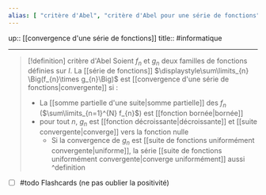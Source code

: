 ```yaml
---
alias: [ "critère d'Abel", "critère d'Abel pour une série de fonctions" ]
---
```

up:: [[convergence d'une série de fonctions]]
title::
#informatique 

---

> [!definition] critère d'Abel
> Soient $f_{n}$ et $g_{n}$ deux familles de fonctions définies sur $I$.
> La [[série de fonctions]] $\displaystyle\sum\limits_{n} \Big(f_{n}\times g_{n}\Big)$ est [[convergence d'une série de fonctions|convergente]] si :
>  - La [[somme partielle d'une suite|somme partielle]] des $f_{n}$ ($\sum\limits_{n=1}^{N}  f_{n}$) est [[fonction bornée|bornée]]
>  - pour tout $n$, $g_{n}$ est [[fonction décroissante|décroissante]] et [[suite convergente|converge]] vers la fonction nulle
>      - Si la convergence de $g_{n}$ est [[suite de fonctions uniformément convergente|uniforme]], la série [[suite de fonctions uniformément convergente|converge uniformément]] aussi
^definition

 - [ ] #todo Flashcards (ne pas oublier la positivité)

